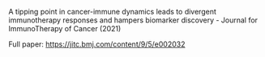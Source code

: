 A tipping point in cancer-immune dynamics leads to divergent immunotherapy responses and hampers biomarker discovery - Journal for ImmunoTherapy of Cancer (2021)

Full paper: https://jitc.bmj.com/content/9/5/e002032
